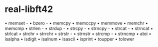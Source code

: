 real-libft42
============

• memset -
• bzero - 
• memcpy
• memccpy
• memmove
• memchr
• memcmp
• strlen - 
• strdup - 
• strcpy - 
• strncpy - 
• strcat - 
• strncat
• strlcat
• strchr
• strrchr
• strstr - 
• strnstr
• strcmp - 
• strncmp
• atoi
• isalpha
• isdigit
• isalnum
• isascii
• isprint
• toupper
• tolower